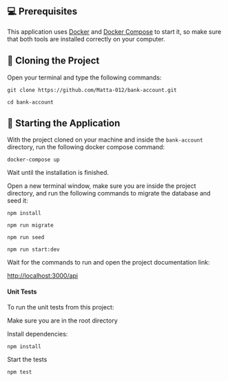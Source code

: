 ## 💻 Prerequisites

This application uses [Docker](https://www.docker.com/get-started/) and [Docker Compose](https://docs.docker.com/compose/install/) to start it, so make sure that both tools are installed correctly on your computer.

## 🚀 Cloning the Project

Open your terminal and type the following commands:
```
git clone https://github.com/Matta-012/bank-account.git

cd bank-account
```
## 🚀 Starting the Application
With the project cloned on your machine and inside the `bank-account` directory, run the following docker compose command:

```
docker-compose up
```
Wait until the installation is finished.

Open a new terminal window, make sure you are inside the project directory, and run the following commands to migrate the database and seed it:

```
npm install

npm run migrate

npm run seed

npm run start:dev
```

Wait for the commands to run and open the project documentation link:

[http://localhost:3000/api](http://localhost:3000/api)

#### Unit Tests

To run the unit tests from this project:

Make sure you are in the root directory

Install dependencies:
```
npm install
```
Start the tests
```
npm test
```